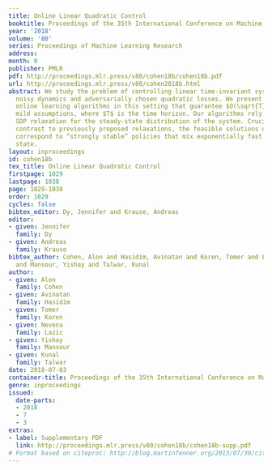 ```yaml
---
title: Online Linear Quadratic Control
booktitle: Proceedings of the 35th International Conference on Machine Learning
year: '2018'
volume: '80'
series: Proceedings of Machine Learning Research
address: 
month: 0
publisher: PMLR
pdf: http://proceedings.mlr.press/v80/cohen18b/cohen18b.pdf
url: http://proceedings.mlr.press/v80/cohen2018b.html
abstract: We study the problem of controlling linear time-invariant systems with known
  noisy dynamics and adversarially chosen quadratic losses. We present the first efficient
  online learning algorithms in this setting that guarantee $O(\sqrt{T})$ regret under
  mild assumptions, where $T$ is the time horizon. Our algorithms rely on a novel
  SDP relaxation for the steady-state distribution of the system. Crucially, and in
  contrast to previously proposed relaxations, the feasible solutions of our SDP all
  correspond to “strongly stable” policies that mix exponentially fast to a steady
  state.
layout: inproceedings
id: cohen18b
tex_title: Online Linear Quadratic Control
firstpage: 1029
lastpage: 1038
page: 1029-1038
order: 1029
cycles: false
bibtex_editor: Dy, Jennifer and Krause, Andreas
editor:
- given: Jennifer
  family: Dy
- given: Andreas
  family: Krause
bibtex_author: Cohen, Alon and Hasidim, Avinatan and Koren, Tomer and Lazic, Nevena
  and Mansour, Yishay and Talwar, Kunal
author:
- given: Alon
  family: Cohen
- given: Avinatan
  family: Hasidim
- given: Tomer
  family: Koren
- given: Nevena
  family: Lazic
- given: Yishay
  family: Mansour
- given: Kunal
  family: Talwar
date: 2018-07-03
container-title: Proceedings of the 35th International Conference on Machine Learning
genre: inproceedings
issued:
  date-parts:
  - 2018
  - 7
  - 3
extras:
- label: Supplementary PDF
  link: http://proceedings.mlr.press/v80/cohen18b/cohen18b-supp.pdf
# Format based on citeproc: http://blog.martinfenner.org/2013/07/30/citeproc-yaml-for-bibliographies/
---
```

